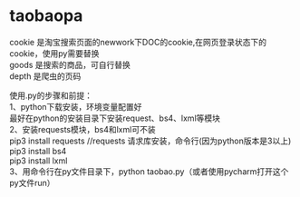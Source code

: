 # taobaopa
cookie 是淘宝搜索页面的newwork下DOC的cookie,在网页登录状态下的cookie，使用py需要替换  
goods 是搜索的商品，可自行替换  
depth 是爬虫的页码  

使用.py的步骤和前提：    
1、python下载安装，环境变量配置好  
最好在python的安装目录下安装request、bs4、lxml等模块  
2、安装requests模块，bs4和lxml可不装    
pip3 install requests  //requests 请求库安装，命令行(因为python版本是3以上)  
pip3 install bs4  
pip3 install lxml  
3、用命令行在py文件目录下，python taobao.py（或者使用pycharm打开这个py文件run）  
